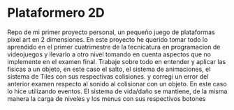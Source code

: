 # Plataformero 2D
Repo de mi primer proyecto personal, un pequeño juego de plataformas pixel art en 2 dimensiones. En este proyecto he querido tomar todo lo aprendido en el primer cuatrimestre de la tecnicatura en programacion de videojuegos y llevarlo a otro nivel tomando en cuenta aspectos que no implemente en el examen final.
 Trabaje sobre todo en entender y aplicar las fisicas a un objeto, en este caso el salto, el sistema de animaciones, el sistema de Tiles con sus respectivas colisiones. y corregi un error del anterior examen respecto al sonido al colisionar con un objeto. En este caso lo hice utilizando eventos.
 El sistema de vida/daño se mantiene, de la misma manera la carga de niveles y los menus con sus respectivos botones
